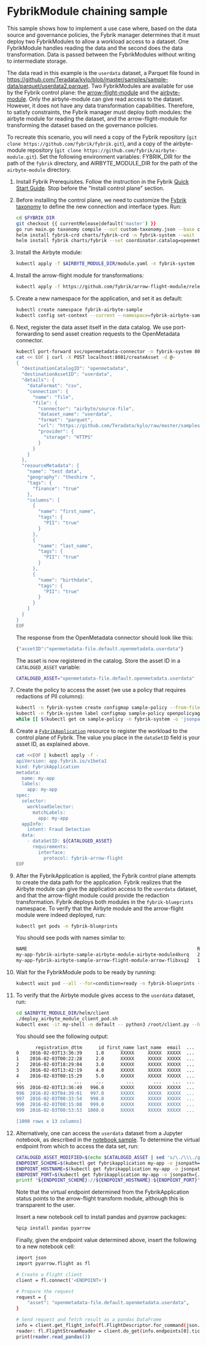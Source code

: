 # FybrikModule chaining sample

This sample shows how to implement a use case where, based on the data source and governance policies, the Fybrik manager determines that it must deploy two FybrikModules to allow a workload access to a dataset. One FybrikModule handles reading the data and the second does the data transformation. Data is passed between the FybrikModules without writing to intermediate storage.

The data read in this example is the `userdata` dataset, a Parquet file found in https://github.com/Teradata/kylo/blob/master/samples/sample-data/parquet/userdata2.parquet. Two FybrikModules are available for use by the Fybrik control plane: the [arrow-flight-module](https://github.com/fybrik/arrow-flight-module) and the [airbyte-module](https://github.com/fybrik/airbyte-module). Only the airbyte-module can give read access to the dataset. However, it does not have any data transformation capabilities. Therefore, to satisfy constraints, the Fybrik manager must deploy both modules: the airbyte module for reading the dataset, and the arrow-flight-module for transforming the dataset based on the governance policies.

To recreate this scenario, you will need a copy of the Fybrik repository (`git clone https://github.com/fybrik/fybrik.git`), and a copy of the airbyte-module repository (`git clone https://github.com/fybrik/airbyte-module.git`). Set the following environment variables: FYBRIK_DIR for the path of the `fybrik` directory, and AIRBYTE_MODULE_DIR for the path of the `airbyte-module` directory.

1. Install Fybrik Prerequisites. Follow the instruction in the Fybrik [Quick Start Guide](https://fybrik.io/dev/get-started/quickstart/). Stop before the "Install control plane" section.

1. Before installing the control plane, we need to customize the [Fybrik taxonomy](https://fybrik.io/dev/tasks/custom-taxonomy/) to define the new connection and interface types. Run:
    ```bash
    cd $FYBRIK_DIR
    git checkout {{ currentRelease|default('master') }}
    go run main.go taxonomy compile --out custom-taxonomy.json --base charts/fybrik/files/taxonomy/taxonomy.json $AIRBYTE_MODULE_DIR/fybrik/fybrik-taxonomy-customize.yaml
    helm install fybrik-crd charts/fybrik-crd -n fybrik-system --wait
    helm install fybrik charts/fybrik --set coordinator.catalog=openmetadata --set openmetadataConnector.openmetadata_endpoint=http://openmetadata.open-metadata:8585/api --set global.tag=master -n fybrik-system --wait --set-file taxonomyOverride=custom-taxonomy.json
    ```

1. Install the Airbyte module:
    ```bash
    kubectl apply -f $AIRBYTE_MODULE_DIR/module.yaml -n fybrik-system
    ```

1. Install the arrow-flight module for transformations:
    ```bash
    kubectl apply -f https://github.com/fybrik/arrow-flight-module/releases/latest/download/module.yaml -n fybrik-system
    ```

1. Create a new namespace for the application, and set it as default:
    ```bash
    kubectl create namespace fybrik-airbyte-sample
    kubectl config set-context --current --namespace=fybrik-airbyte-sample
    ```

1. Next, register the data asset itself in the data catalog. We use port-forwarding to send asset creation requests to the OpenMetadata connector.
    ```bash
    kubectl port-forward svc/openmetadata-connector -n fybrik-system 8081:8080 &
    cat << EOF | curl -X POST localhost:8081/createAsset -d @-
    {
      "destinationCatalogID": "openmetadata",
      "destinationAssetID": "userdata",
      "details": {
        "dataFormat": "csv",
        "connection": {
          "name": "file",
          "file": {
            "connector": "airbyte/source-file",
            "dataset_name": "userdata",
            "format": "parquet",
            "url": "https://github.com/Teradata/kylo/raw/master/samples/sample-data/parquet/userdata2.parquet",
            "provider": {
              "storage": "HTTPS"
            }
          }
        }
      },
      "resourceMetadata": {
        "name": "test data",
        "geography": "theshire ",
        "tags": {
          "finance": "true"
        },
        "columns": [
          {
            "name": "first_name",
            "tags": {
              "PII": "true"
            }
          },
          {
            "name": "last_name",
            "tags": {
              "PII": "true"
            }
          },
          {
            "name": "birthdate",
            "tags": {
              "PII": "true"
            }
          }
        ]
      }
    }
    EOF
    ```

    The response from the OpenMetadata connector should look like this:
    ```bash
    {"assetID":"openmetadata-file.default.openmetadata.userdata"}
    ```

    The asset is now registered in the catalog. Store the asset ID in a `CATALOGED_ASSET` variable:
    ```bash
    CATALOGED_ASSET="openmetadata-file.default.openmetadata.userdata"
    ```

1. Create the policy to access the asset (we use a policy that requires redactions of PII columns):
   ```bash
   kubectl -n fybrik-system create configmap sample-policy --from-file=$AIRBYTE_MODULE_DIR/fybrik/sample-policy-restrictive.rego
   kubectl -n fybrik-system label configmap sample-policy openpolicyagent.org/policy=rego
   while [[ $(kubectl get cm sample-policy -n fybrik-system -o 'jsonpath={.metadata.annotations.openpolicyagent\.org/policy-status}') != '{"status":"ok"}' ]]; do echo "waiting for policy to be applied" && sleep 5; done
   ```

1. Create a [`FybrikApplication`](../reference/crds.md#fybrikapplication) resource to register the workload to the control plane of Fybrik. The value you place in the `dataSetID` field is your asset ID, as explained above.

    ```bash
    cat <<EOF | kubectl apply -f -
    apiVersion: app.fybrik.io/v1beta1
    kind: FybrikApplication
    metadata:
      name: my-app
      labels:
        app: my-app
    spec:
      selector:
        workloadSelector:
          matchLabels:
            app: my-app
      appInfo:
        intent: Fraud Detection
      data:
        - dataSetID: ${CATALOGED_ASSET}
          requirements:
            interface:
              protocol: fybrik-arrow-flight
    EOF
    ```

1. After the FybrikApplication is applied, the Fybrik control plane attempts to create the data path for the application. Fybrik realizes that the Airbyte module can give the application access to the `userdata` dataset, and that the arrow-flight module could provide the redaction transformation. Fybrik deploys both modules in the `fybrik-blueprints` namespace. To verify that the Airbyte module and the arrow-flight module were indeed deployed, run:
   ```bash
   kubectl get pods -n fybrik-blueprints
   ```
   You should see pods with names similar to:
   ```bash
   NAME                                                              READY   STATUS    RESTARTS   AGE
   my-app-fybrik-airbyte-sample-airbyte-module-airbyte-module4kvrq   2/2     Running   0          43s
   my-app-fybrik-airbyte-sample-arrow-flight-module-arrow-flibxsq2   1/1     Running   0          43s
   ```

1. Wait for the FybrikModule pods to be ready by running:
   ```bash
   kubectl wait pod --all --for=condition=ready -n fybrik-blueprints --timeout 10m
   ```

1. To verify that the Airbyte module gives access to the `userdata` dataset, run:
   ```bash
   cd $AIRBYTE_MODULE_DIR/helm/client
   ./deploy_airbyte_module_client_pod.sh
   kubectl exec -it my-shell -n default -- python3 /root/client.py --host my-app-fybrik-airbyte-sample-arrow-flight-module.fybrik-blueprints --port 80 --asset ${CATALOGED_ASSET}
   ```
   You should see the following output:
   ```bash
          registration_dttm      id first_name last_name  email  ...     country birthdate     salary                     title comments
   0    2016-02-03T13:36:39     1.0      XXXXX     XXXXX  XXXXX  ...   Indonesia     XXXXX  140249.37  Senior Financial Analyst         
   1    2016-02-03T00:22:28     2.0      XXXXX     XXXXX  XXXXX  ...       China     XXXXX        NaN                                   
   2    2016-02-03T18:29:04     3.0      XXXXX     XXXXX  XXXXX  ...      France     XXXXX  236219.26                   Teacher         
   3    2016-02-03T13:42:19     4.0      XXXXX     XXXXX  XXXXX  ...      Russia     XXXXX        NaN    Nuclear Power Engineer         
   4    2016-02-03T00:15:29     5.0      XXXXX     XXXXX  XXXXX  ...      France     XXXXX   50210.02             Senior Editor         
   ..                   ...     ...        ...       ...    ...  ...         ...       ...        ...                       ...      ...
   995  2016-02-03T13:36:49   996.0      XXXXX     XXXXX  XXXXX  ...       China     XXXXX  185421.82                                  "
   996  2016-02-03T04:39:01   997.0      XXXXX     XXXXX  XXXXX  ...    Malaysia     XXXXX  279671.68                                   
   997  2016-02-03T00:33:54   998.0      XXXXX     XXXXX  XXXXX  ...      Poland     XXXXX  112275.78                                   
   998  2016-02-03T00:15:08   999.0      XXXXX     XXXXX  XXXXX  ...  Kazakhstan     XXXXX   53564.76        Speech Pathologist         
   999  2016-02-03T00:53:53  1000.0      XXXXX     XXXXX  XXXXX  ...     Nigeria     XXXXX  239858.70                                   
   
   [1000 rows x 13 columns]
   ```

1. Alternatively, one can access the `userdata` dataset from a Jupyter notebook, as described in the [notebook sample](../notebook-read/#read-the-dataset-from-the-notebook). To determine the virtual endpoint from which to access the data set, run:
   ```bash
   CATALOGED_ASSET_MODIFIED=$(echo $CATALOGED_ASSET | sed 's/\./\\\./g')
   ENDPOINT_SCHEME=$(kubectl get fybrikapplication my-app -o jsonpath={.status.assetStates.${CATALOGED_ASSET_MODIFIED}.endpoint.fybrik-arrow-flight.scheme})
   ENDPOINT_HOSTNAME=$(kubectl get fybrikapplication my-app -o jsonpath={.status.assetStates.${CATALOGED_ASSET_MODIFIED}.endpoint.fybrik-arrow-flight.hostname})
   ENDPOINT_PORT=$(kubectl get fybrikapplication my-app -o jsonpath={.status.assetStates.${CATALOGED_ASSET_MODIFIED}.endpoint.fybrik-arrow-flight.port})
   printf "${ENDPOINT_SCHEME}://${ENDPOINT_HOSTNAME}:${ENDPOINT_PORT}"
   ```

   Note that the virtual endpoint determined from the FybrikApplication status points to the arrow-flight transform module, although this is transparent to the user.

   Insert a new notebook cell to install pandas and pyarrow packages:
   ```bash
   %pip install pandas pyarrow
   ```

   Finally, given the endpoint value determined above, insert the following to a new notebook cell:
   ```bash
   import json
   import pyarrow.flight as fl

   # Create a Flight client
   client = fl.connect('<ENDPOINT>')

   # Prepare the request
   request = {
       "asset": "openmetadata-file.default.openmetadata.userdata",
   }

   # Send request and fetch result as a pandas DataFrame
   info = client.get_flight_info(fl.FlightDescriptor.for_command(json.dumps(request)))
   reader: fl.FlightStreamReader = client.do_get(info.endpoints[0].ticket)
   print(reader.read_pandas())
   ```
